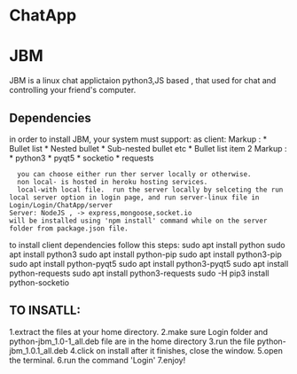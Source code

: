 # ChatApp

# JBM
JBM is a linux chat applictaion python3,JS based , that used for chat and controlling your friend's computer.

## Dependencies
in order to install JBM, your system must support:
    as client:
  Markup : * Bullet list
              * Nested bullet
                  * Sub-nested bullet etc
          * Bullet list item 2
    Markup :    * python3
                    * pyqt5
                    * socketio
                    * requests

      you can choose either run ther server locally or otherwise.
      non local- is hosted in heroku hosting services.  
      local-with local file.  run the server locally by selceting the run local server option in login page, and run server-linux file in        Login/Login/ChatApp/server 
    Server: NodeJS , -> express,mongoose,socket.io 
    will be installed using 'npm install' command while on the server folder from package.json file.
to install client dependencies follow this steps:
sudo apt install python
sudo apt install python3
sudo apt install python-pip
sudo apt install python3-pip
sudo apt install python-pyqt5
sudo apt install python3-pyqt5
sudo apt install python-requests
sudo apt install python3-requests
sudo -H pip3 install python-socketio

## TO INSATLL:
1.extract the files at your home directory.
2.make sure Login folder and python-jbm_1.0-1_all.deb file are in the home directory
3.run the file python-jbm_1.0.1_all.deb
4.click on install after it finishes, close the window.
5.open the terminal.
6.run the command 'Login'
7.enjoy!



